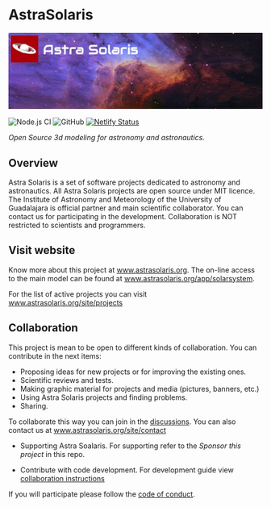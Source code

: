 # AstraSolaris

![banner](./img_as/bg-readme.jpg?raw=true)

![Node.js CI](https://github.com/SDEscobedo/AstraSolaris/workflows/Node.js%20CI/badge.svg)
![GitHub](https://img.shields.io/github/license/SDEscobedo/AstraSolaris)
[![Netlify Status](https://api.netlify.com/api/v1/badges/fb766ed0-27e1-4c4e-82bf-a0fd455113a6/deploy-status)](https://app.netlify.com/sites/astrasolaris/deploys)

_Open Source 3d modeling for astronomy and astronautics._

## Overview
Astra Solaris is a set of software projects dedicated to astronomy and astronautics. All Astra Solaris projects are open source under MIT licence. The Institute of Astronomy and Meteorology of the University of Guadalajara is official partner and main scientific collaborator. You can contact us for participating in the development. Collaboration is NOT restricted to scientists and programmers.

## Visit website

Know more about this project at www.astrasolaris.org. The on-line access to the main model can be found at www.astrasolaris.org/app/solarsystem.

For the list of active projects you can visit www.astrasolaris.org/site/projects

## Collaboration
This project is mean to be open to different kinds of collaboration. You can contribute in the next items:

* Proposing ideas for new projects or for improving the existing ones.
* Scientific reviews and tests.
* Making graphic material for projects and media (pictures, banners, etc.)
* Using Astra Solaris projects and finding problems.
* Sharing.

To collaborate this way you can join in the [discussions](https://github.com/SDEscobedo/AstraSolaris/discussions). You can also contact us at www.astrasolaris.org/site/contact

* Supporting Astra Soalaris. For supporting refer to the _Sponsor this project_ in this repo.

* Contribute with code development. For development guide view [collaboration instructions](.github/CONTRIBUTING.md)

If you will participate please follow the [code of conduct](.github/CODE_OF_CONDUCT.md).






